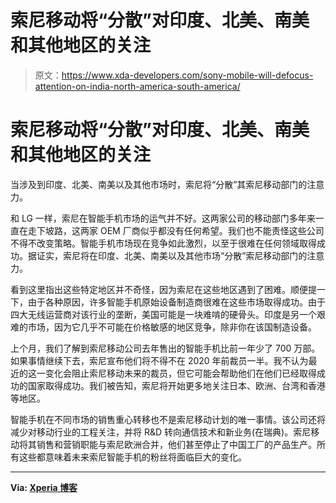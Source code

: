 # 索尼移动将“分散”对印度、北美、南美和其他地区的关注

> 原文：<https://www.xda-developers.com/sony-mobile-will-defocus-attention-on-india-north-america-south-america/>

# 索尼移动将“分散”对印度、北美、南美和其他地区的关注

当涉及到印度、北美、南美以及其他市场时，索尼将“分散”其索尼移动部门的注意力。

和 LG 一样，索尼在智能手机市场的运气并不好。这两家公司的移动部门多年来一直在走下坡路，这两家 OEM 厂商似乎都没有任何希望。我们也不能责怪这些公司不得不改变策略。智能手机市场现在竞争如此激烈，以至于很难在任何领域取得成功。据证实，索尼将在印度、北美、南美以及其他市场“分散”索尼移动部门的注意力。

看到这里指出这些特定地区并不奇怪，因为索尼在这些地区遇到了困难。顺便提一下，由于各种原因，许多智能手机原始设备制造商很难在这些市场取得成功。由于四大无线运营商对该行业的垄断，美国可能是一块难啃的硬骨头。印度是另一个艰难的市场，因为它几乎不可能在价格敏感的地区竞争，除非你在该国制造设备。

上个月，我们了解到索尼移动公司去年售出的智能手机比前一年少了 700 万部。如果事情继续下去，索尼宣布他们将不得不在 2020 年前裁员一半。我不认为最近的这一变化会阻止索尼移动未来的裁员，但它可能会帮助他们在他们已经取得成功的国家取得成功。我们被告知，索尼将开始更多地关注日本、欧洲、台湾和香港等地区。

智能手机在不同市场的销售重心转移也不是索尼移动计划的唯一事情。该公司还将减少对移动行业的工程关注，并将 R&D 转向通信技术和新业务(在瑞典)。索尼移动将其销售和营销职能与索尼欧洲合并，他们甚至停止了中国工厂的产品生产。所有这些都意味着未来索尼智能手机的粉丝将面临巨大的变化。

* * *

**Via: [Xperia 博客](http://www.xperiablog.net/2019/05/21/sony-confirms-which-countries-it-has-dropped-for-mobile/)**